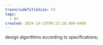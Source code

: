 ```yaml
---
transcludeTitleSize: h3
tags:
  - B3
created: 2024-10-23T09:23:28.000-0400
---
```

design algorithms according to specifications;